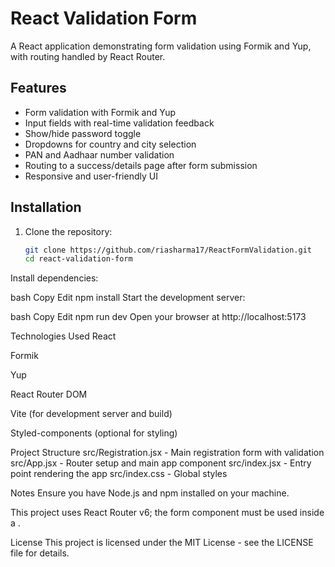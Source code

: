 # React Validation Form

A React application demonstrating form validation using Formik and Yup, with routing handled by React Router.

## Features

- Form validation with Formik and Yup
- Input fields with real-time validation feedback
- Show/hide password toggle
- Dropdowns for country and city selection
- PAN and Aadhaar number validation
- Routing to a success/details page after form submission
- Responsive and user-friendly UI

## Installation

1. Clone the repository:

   ```bash
   git clone https://github.com/riasharma17/ReactFormValidation.git
   cd react-validation-form
Install dependencies:

bash
Copy
Edit
npm install
Start the development server:

bash
Copy
Edit
npm run dev
Open your browser at http://localhost:5173

Technologies Used
React

Formik

Yup

React Router DOM

Vite (for development server and build)

Styled-components (optional for styling)

Project Structure
src/Registration.jsx - Main registration form with validation
src/App.jsx - Router setup and main app component
src/index.jsx - Entry point rendering the app
src/index.css - Global styles

Notes
Ensure you have Node.js and npm installed on your machine.

This project uses React Router v6; the form component must be used inside a <BrowserRouter>.

License
This project is licensed under the MIT License - see the LICENSE file for details.
